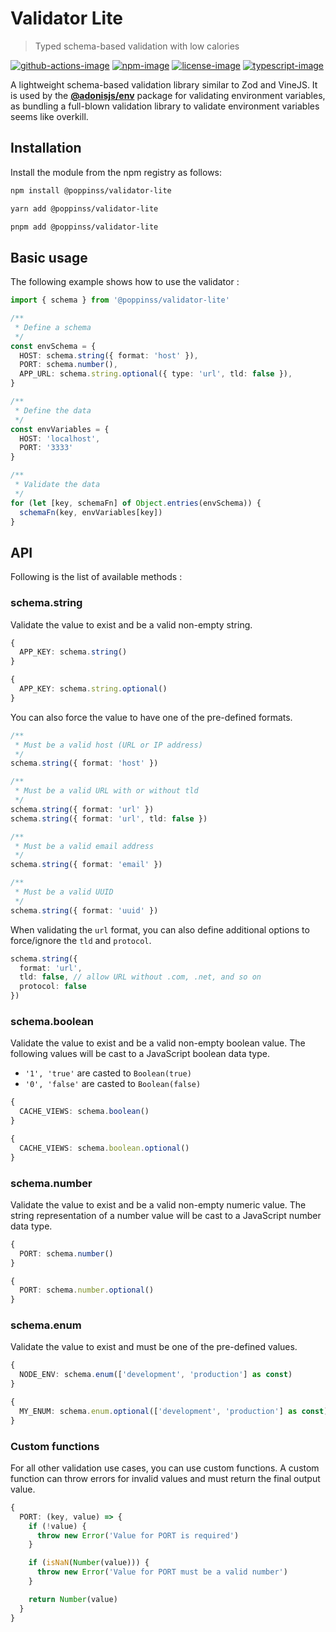 # Validator Lite
> Typed schema-based validation with low calories

[![github-actions-image]][github-actions-url] [![npm-image]][npm-url] [![license-image]][license-url] [![typescript-image]][typescript-url]

A lightweight schema-based validation library similar to Zod and VineJS. It is used by the  [**@adonisjs/env**](https://github.com/adonisjs/env) package for validating environment variables, as bundling a full-blown validation library to validate environment variables seems like overkill.

## Installation
Install the module from the npm registry as follows:

```sh
npm install @poppinss/validator-lite
```

```sh
yarn add @poppinss/validator-lite
```

```sh
pnpm add @poppinss/validator-lite
```

## Basic usage
The following example shows how to use the validator :

```ts
import { schema } from '@poppinss/validator-lite'

/**
 * Define a schema
 */
const envSchema = {
  HOST: schema.string({ format: 'host' }),
  PORT: schema.number(),
  APP_URL: schema.string.optional({ type: 'url', tld: false }),
}

/**
 * Define the data
 */
const envVariables = {
  HOST: 'localhost',
  PORT: '3333'
}

/**
 * Validate the data
 */
for (let [key, schemaFn] of Object.entries(envSchema)) {
  schemaFn(key, envVariables[key])
}
```

## API
Following is the list of available methods :

### schema.string
Validate the value to exist and be a valid non-empty string.

```ts
{
  APP_KEY: schema.string()
}
```

```ts
{
  APP_KEY: schema.string.optional()
}
```

You can also force the value to have one of the pre-defined formats.

```ts
/**
 * Must be a valid host (URL or IP address)
 */
schema.string({ format: 'host' })

/**
 * Must be a valid URL with or without tld
 */
schema.string({ format: 'url' })
schema.string({ format: 'url', tld: false })

/**
 * Must be a valid email address
 */
schema.string({ format: 'email' })

/**
 * Must be a valid UUID
 */
schema.string({ format: 'uuid' })
```

When validating the `url` format, you can also define additional options to force/ignore the `tld` and `protocol`.

```ts
schema.string({
  format: 'url',
  tld: false, // allow URL without .com, .net, and so on
  protocol: false
})
```

### schema.boolean
Validate the value to exist and be a valid non-empty boolean value. The following values will be cast to a JavaScript boolean data type.

- `'1', 'true'` are casted to `Boolean(true)`
- `'0', 'false'` are casted to `Boolean(false)`

```ts
{
  CACHE_VIEWS: schema.boolean()
}
```

```ts
{
  CACHE_VIEWS: schema.boolean.optional()
}
```

### schema.number
Validate the value to exist and be a valid non-empty numeric value. The string representation of a number value will be cast to a JavaScript number data type.

```ts
{
  PORT: schema.number()
}
```

```ts
{
  PORT: schema.number.optional()
}
```

### schema.enum
Validate the value to exist and must be one of the pre-defined values.

```ts
{
  NODE_ENV: schema.enum(['development', 'production'] as const)
}
```

```ts
{
  MY_ENUM: schema.enum.optional(['development', 'production'] as const)
}
```

### Custom functions
For all other validation use cases, you can use custom functions. A custom function can throw errors for invalid values and must return the final output value. 

```ts
{
  PORT: (key, value) => {
    if (!value) {
      throw new Error('Value for PORT is required')
    }

    if (isNaN(Number(value))) {
      throw new Error('Value for PORT must be a valid number')    
    }

    return Number(value)
  }
}
```

[github-actions-image]: https://img.shields.io/github/actions/workflow/status/poppinss/validator-lite/checks.yml?style=for-the-badge
[github-actions-url]: https://github.com/poppinss/validator-lite/actions "github-actions"

[npm-image]: https://img.shields.io/npm/v/@poppinss/validator-lite.svg?style=for-the-badge&logo=npm
[npm-url]: https://www.npmjs.com/package/@poppinss/validator-lite "npm"

[license-image]: https://img.shields.io/npm/l/validator-lite?color=blueviolet&style=for-the-badge
[license-url]: LICENSE.md "license"

[typescript-image]: https://img.shields.io/badge/Typescript-294E80.svg?style=for-the-badge&logo=typescript
[typescript-url]:  "typescript"
